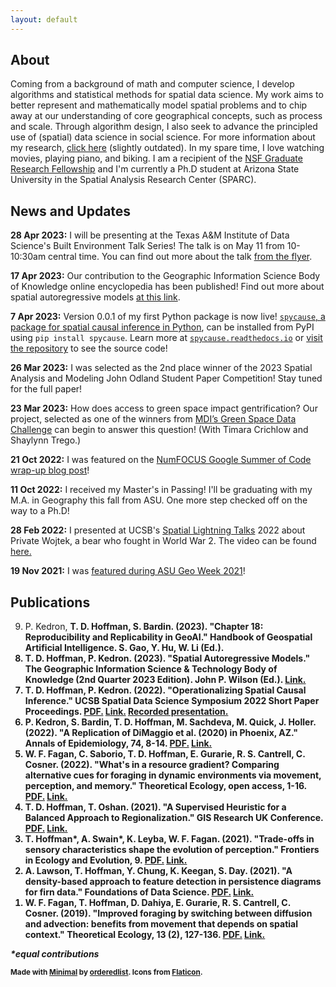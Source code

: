 ```yaml
---
layout: default
---
```


## About
Coming from a background of math and computer science, I develop algorithms and statistical methods for spatial data science. My work aims to better represent and mathematically model spatial problems and to chip away at our understanding of core geographical concepts, such as process and scale. Through algorithm design, I also seek to advance the principled use of (spatial) data science in social science. For more information about my research, [click here](https://tdhoffman.com/research) (slightly outdated). In my spare time, I love watching movies, playing piano, and biking. I am a recipient of the [NSF Graduate Research Fellowship](https://www.nsfgrfp.org/) and I'm currently a Ph.D student at Arizona State University in the Spatial Analysis Research Center (SPARC). 

## News and Updates
**28 Apr 2023:** I will be presenting at the Texas A&M Institute of Data Science's Built Environment Talk Series! The talk is on May 11 from 10-10:30am central time. You can find out more about the talk [from the flyer](https://urbanai.tamids.tamu.edu/2023/04/28/built-env-talk-series-tyler-d-hoffman/).

**17 Apr 2023:** Our contribution to the Geographic Information Science Body of Knowledge online encyclopedia has been published! Find out more about spatial autoregressive models [at this link](https://gistbok.ucgis.org/bok-topics/spatial-autoregressive-models).

**7 Apr 2023:** Version 0.0.1 of my first Python package is now live! 
[`spycause`, a package for spatial causal inference in Python](https://pypi.org/project/spycause/0.0.1/), can be installed from PyPI using `pip install spycause`.
Learn more at [`spycause.readthedocs.io`](spycause.readthedocs.io) or [visit the repository](https://github.com/tdhoffman/spycause) to see the source code!

**26 Mar 2023:** I was selected as the 2nd place winner of the 2023 Spatial Analysis and Modeling John Odland Student Paper Competition! Stay tuned for the full paper!

**23 Mar 2023:** How does access to green space impact gentrification? Our project, selected as one of the winners from [MDI’s Green Space Data Challenge](http://bit.ly/3yYke4k) can begin to answer this question! (With Timara Crichlow and Shaylynn Trego.)

**21 Oct 2022:** I was featured on the [NumFOCUS Google Summer of Code wrap-up blog post](https://numfocus.medium.com/numfocus-7th-time-as-a-gsoc-umbrella-organization-763cfc7000cc)!

**11 Oct 2022:** I received my Master's in Passing! I'll be graduating with my M.A. in Geography this fall from ASU. One more step checked off on the way to a Ph.D!

**28 Feb 2022:** I presented at UCSB's [Spatial Lightning Talks](https://spatial.ucsb.edu/events/all/2022/lightning-talks-2022) 2022 about Private Wojtek, a bear who fought in World War 2. The video can be found [here.](https://www.youtube.com/watch?v=5nzB82EoGfk)

**19 Nov 2021:** I was [featured during ASU Geo Week 2021](https://www.instagram.com/p/CWdsyo5v3We/?utm_medium=copy_link)!

<!--I love From Software games and have gotten 100% game completion in Sekiro: Shadows Die Twice! ![Sekiro: Shadows Die Twice](assets/img/sekiro-100.png).-->

## Publications
<ol reversed>
	<li>P. Kedron, <b>T. D. Hoffman<b>, S. Bardin. (2023). "Chapter 18: Reproducibility and Replicability in GeoAI." Handbook of Geospatial Artificial Intelligence. S. Gao, Y. Hu, W. Li (Ed.).</li>
	<li><b>T. D. Hoffman</b>, P. Kedron. (2023). "Spatial Autoregressive Models."  The Geographic Information Science & Technology Body of Knowledge (2nd Quarter 2023 Edition). John P. Wilson (Ed.). <a href="https://gistbok.ucgis.org/bok-topics/spatial-autoregressive-models">Link.</a></li>
	<li><b>T. D. Hoffman</b>, P. Kedron. (2022). "Operationalizing Spatial Causal Inference." UCSB Spatial Data Science Symposium 2022 Short Paper Proceedings. <a href="../assets/pdf/Hoffman2022_space_cause.pdf">PDF.</a> <a href="https://escholarship.org/uc/item/2sh2c3w0">Link.</a> <a href="https://youtu.be/jV6s2FzepZY?t=1088">Recorded presentation.</a></li>
	<li>P. Kedron, S. Bardin, <b>T. D. Hoffman</b>, M. Sachdeva, M. Quick, J. Holler. (2022). "A Replication of DiMaggio et al. (2020) in Phoenix, AZ." Annals of Epidemiology, 74, 8-14. <a href="../assets/pdf/Kedron2022_DiMaggio.pdf">PDF.</a> <a href="https://doi.org/10.1016/j.annepidem.2022.05.005">Link.</a></li>
	<li>W. F. Fagan, C. Saborio, <b>T. D. Hoffman</b>, E. Gurarie, R. S. Cantrell, C. Cosner. (2022). "What's in a resource gradient? Comparing alternative cues for foraging in dynamic environments via movement, perception, and memory." Theoretical Ecology, open access, 1-16. <a href="../assets/pdf/Fagan2022_foraging.pdf">PDF.</a> <a href="https://link.springer.com/article/10.1007/s12080-022-00542-0">Link.</a></li>
	<li><b>T. D. Hoffman</b>, T. Oshan. (2021). "A Supervised Heuristic for a Balanced Approach to Regionalization." GIS Research UK Conference. <a href="../assets/pdf/GISRUK2021_paper_84.pdf">PDF.</a> <a href="https://doi.org/10.5281/zenodo.4670015">Link.</a></li>
	<li><b>T. Hoffman</b>*, A. Swain*, K. Leyba, W. F. Fagan. (2021). "Trade-offs in sensory characteristics shape the evolution of perception." Frontiers in Ecology and Evolution, 9. <a href="../assets/pdf/Hoffman2021_Perception.pdf">PDF.</a> <a href="https://doi.org/10.3389/fevo.2021.698041">Link.</a></li>
	<li>A. Lawson, <b>T. Hoffman</b>, Y. Chung, K. Keegan, S. Day. (2021). "A density-based approach to feature detection in persistence diagrams for firn data." Foundations of Data Science. <a href="../assets/pdf/Lawson2021_TDA.pdf">PDF.</a> <a href="http://dx.doi.org/10.3934/fods.2021012">Link.</a></li>
	<li>W. F. Fagan, <b>T. Hoffman</b>, D. Dahiya, E. Gurarie, R. S. Cantrell, C. Cosner. (2019). "Improved foraging by switching between diffusion and advection: benefits from movement that depends on spatial context." Theoretical Ecology, 13 (2), 127-136. <a href="../assets/pdf/Fagan2019_foraging.pdf">PDF.</a> <a href="https://doi.org/10.1007/s12080-019-00434-w">Link.</a></li>
</ol>
		
*\*equal contributions*

<sub>Made with [Minimal](https://github.com/pages-themes/minimal) by [orderedlist](https://github.com/orderedlist). Icons from [Flaticon](https://flaticon.com).<sub>

